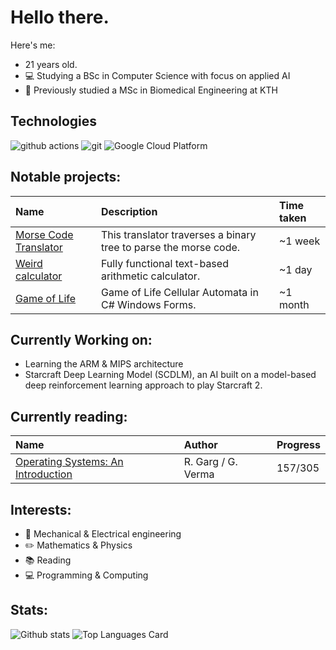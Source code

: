 # Hello there.
Here's me:
- 21 years old.
- 💻 Studying a BSc in Computer Science with focus on applied AI<br>
- 🧬 Previously studied a MSc in Biomedical Engineering at KTH<br>

## Technologies
<p>
  <img alt="github actions" src="https://img.shields.io/badge/-Github_Actions-2088FF?style=flat-square&logo=github-actions&logoColor=white" />
  <img alt="git" src="https://img.shields.io/badge/-Git-F05032?style=flat-square&logo=git&logoColor=white" />
  <img alt="Google Cloud Platform" src="https://img.shields.io/badge/-Google_Cloud_Platform-1a73e8?style=flat-square&logo=google-cloud&logoColor=white" />
</p>

## Notable projects: <br>
| Name | Description | Time taken |
| :--- | :--- | :--- |
| [Morse Code Translator](https://github.com/BolvarsDad/morse-translator-C) | This translator traverses a binary tree to parse the morse code. | ~1 week |
| [Weird calculator](https://github.com/BolvarsDad/WeirdCalculator) | Fully functional text-based arithmetic calculator. | ~1 day |
| [Game of Life](https://github.com/BolvarsDad/Game-of-Life) | Game of Life Cellular Automata in C# Windows Forms. | ~1 month |

## Currently Working on: <br>
- Learning the ARM & MIPS architecture <br>
- Starcraft Deep Learning Model (SCDLM), an AI built on a model-based deep reinforcement learning approach to play Starcraft 2.

## Currently reading: <br>
| Name | Author | Progress |
| :--- | :--- | :--- |
| [Operating Systems: An Introduction](https://www.amazon.com/Operating-Systems-Introduction-R-Garg/dp/1942270380) | R. Garg / G. Verma | 157/305 |

## Interests: <br>
- 🦾 Mechanical & Electrical engineering <br>
- ✏️ Mathematics & Physics <br>
- 📚 Reading <br>
- 💻 Programming & Computing

## Stats:

![Github stats](https://github-readme-stats.vercel.app/api?username=BolvarsDad&theme=nord&show_icons=true&count_private=true)
![Top Languages Card](https://github-readme-stats.vercel.app/api/top-langs/?username=BolvarsDad&layout=compact&theme=nord)

